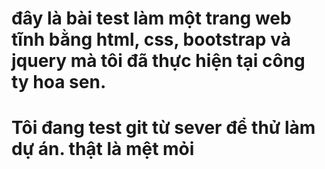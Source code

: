 # đây là bài test làm một trang web tĩnh bằng html, css, bootstrap và jquery mà tôi đã thực hiện tại công ty hoa sen.
# Tôi đang test git từ sever để thử làm dự án. thật là mệt mỏi
